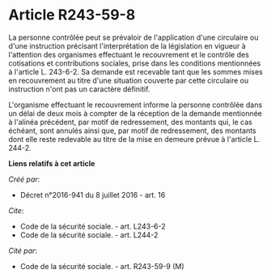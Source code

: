 # Article R243-59-8

La personne contrôlée peut se prévaloir de l'application d'une circulaire ou d'une instruction précisant l'interprétation de
la législation en vigueur à l'attention des organismes effectuant le recouvrement et le contrôle des cotisations et
contributions sociales, prise dans les conditions mentionnées à l'article L. 243-6-2. Sa demande est recevable tant que les
sommes mises en recouvrement au titre d'une situation couverte par cette circulaire ou instruction n'ont pas un caractère
définitif. 

L'organisme effectuant le recouvrement informe la personne contrôlée dans un délai de deux mois à compter de la réception de
la demande mentionnée à l'alinéa précédent, par motif de redressement, des montants qui, le cas échéant, sont annulés ainsi
que, par motif de redressement, des montants dont elle reste redevable au titre de la mise en demeure prévue à l'article L.
244-2.

**Liens relatifs à cet article**

_Créé par_:

  - Décret n°2016-941 du 8 juillet 2016 - art. 16

_Cite_:

  - Code de la sécurité sociale. - art. L243-6-2
  - Code de la sécurité sociale. - art. L244-2

_Cité par_:

  - Code de la sécurité sociale. - art. R243-59-9 (M)
